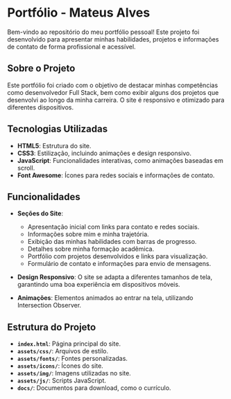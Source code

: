 # Portfólio - Mateus Alves

Bem-vindo ao repositório do meu portfólio pessoal! Este projeto foi desenvolvido para apresentar minhas habilidades, projetos e informações de contato de forma profissional e acessível.

## Sobre o Projeto

Este portfólio foi criado com o objetivo de destacar minhas competências como desenvolvedor Full Stack, bem como exibir alguns dos projetos que desenvolvi ao longo da minha carreira. O site é responsivo e otimizado para diferentes dispositivos.

## Tecnologias Utilizadas

- **HTML5**: Estrutura do site.
- **CSS3**: Estilização, incluindo animações e design responsivo.
- **JavaScript**: Funcionalidades interativas, como animações baseadas em scroll.
- **Font Awesome**: Ícones para redes sociais e informações de contato.

## Funcionalidades

- **Seções do Site**:
  - Apresentação inicial com links para contato e redes sociais.
  - Informações sobre mim e minha trajetória.
  - Exibição das minhas habilidades com barras de progresso.
  - Detalhes sobre minha formação acadêmica.
  - Portfólio com projetos desenvolvidos e links para visualização.
  - Formulário de contato e informações para envio de mensagens.

- **Design Responsivo**: O site se adapta a diferentes tamanhos de tela, garantindo uma boa experiência em dispositivos móveis.

- **Animações**: Elementos animados ao entrar na tela, utilizando Intersection Observer.

## Estrutura do Projeto

- **`index.html`**: Página principal do site.
- **`assets/css/`**: Arquivos de estilo.
- **`assets/fonts/`**: Fontes personalizadas.
- **`assets/icons/`**: Ícones do site.
- **`assets/img/`**: Imagens utilizadas no site.
- **`assets/js/`**: Scripts JavaScript.
- **`docs/`**: Documentos para download, como o currículo.
